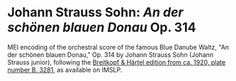 # Johann Strauss Sohn: *An der schönen blauen Donau* Op. 314

MEI encoding of the orchestral score of the famous Blue Danube Waltz, "An der schönen blauen Donau," Op. 314 by Johann Strauss Sohn (Johann Strauss junior), following the [Breitkopf & Härtel edition from ca. 1920, plate number B. 3281](https://imslp.org/wiki/Special:ReverseLookup/17764), as available on IMSLP.
